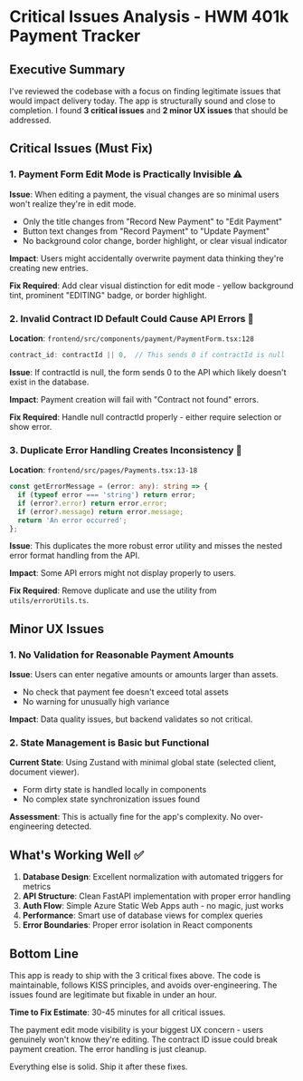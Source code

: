 # Critical Issues Analysis - HWM 401k Payment Tracker

## Executive Summary

I've reviewed the codebase with a focus on finding legitimate issues that would impact delivery today. The app is structurally sound and close to completion. I found **3 critical issues** and **2 minor UX issues** that should be addressed.

## Critical Issues (Must Fix)

### 1. Payment Form Edit Mode is Practically Invisible ⚠️
**Issue**: When editing a payment, the visual changes are so minimal users won't realize they're in edit mode.
- Only the title changes from "Record New Payment" to "Edit Payment"
- Button text changes from "Record Payment" to "Update Payment"
- No background color change, border highlight, or clear visual indicator

**Impact**: Users might accidentally overwrite payment data thinking they're creating new entries.

**Fix Required**: Add clear visual distinction for edit mode - yellow background tint, prominent "EDITING" badge, or border highlight.

### 2. Invalid Contract ID Default Could Cause API Errors 🚨
**Location**: `frontend/src/components/payment/PaymentForm.tsx:128`
```typescript
contract_id: contractId || 0,  // This sends 0 if contractId is null
```

**Issue**: If contractId is null, the form sends 0 to the API which likely doesn't exist in the database.

**Impact**: Payment creation will fail with "Contract not found" errors.

**Fix Required**: Handle null contractId properly - either require selection or show error.

### 3. Duplicate Error Handling Creates Inconsistency 🔧
**Location**: `frontend/src/pages/Payments.tsx:13-18`
```typescript
const getErrorMessage = (error: any): string => {
  if (typeof error === 'string') return error;
  if (error?.error) return error.error;
  if (error?.message) return error.message;
  return 'An error occurred';
};
```

**Issue**: This duplicates the more robust error utility and misses the nested error format handling from the API.

**Impact**: Some API errors might not display properly to users.

**Fix Required**: Remove duplicate and use the utility from `utils/errorUtils.ts`.

## Minor UX Issues

### 1. No Validation for Reasonable Payment Amounts
**Issue**: Users can enter negative amounts or amounts larger than assets.
- No check that payment fee doesn't exceed total assets
- No warning for unusually high variance

**Impact**: Data quality issues, but backend validates so not critical.

### 2. State Management is Basic but Functional
**Current State**: Using Zustand with minimal global state (selected client, document viewer).
- Form dirty state is handled locally in components
- No complex state synchronization issues found

**Assessment**: This is actually fine for the app's complexity. No over-engineering detected.

## What's Working Well ✅

1. **Database Design**: Excellent normalization with automated triggers for metrics
2. **API Structure**: Clean FastAPI implementation with proper error handling  
3. **Auth Flow**: Simple Azure Static Web Apps auth - no magic, just works
4. **Performance**: Smart use of database views for complex queries
5. **Error Boundaries**: Proper error isolation in React components

## Bottom Line

This app is ready to ship with the 3 critical fixes above. The code is maintainable, follows KISS principles, and avoids over-engineering. The issues found are legitimate but fixable in under an hour.

**Time to Fix Estimate**: 30-45 minutes for all critical issues.

The payment edit mode visibility is your biggest UX concern - users genuinely won't know they're editing. The contract ID issue could break payment creation. The error handling is just cleanup.

Everything else is solid. Ship it after these fixes.